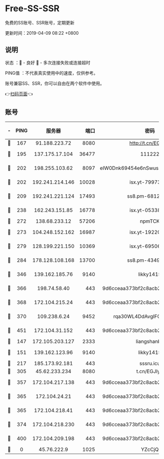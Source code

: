 # Free-SS-SSR

免费的SS账号、SSR账号，定期更新

更新时间：2019-04-09 08:22 +0800

## 说明

状态     ：🙂 - 良好 🙁 - 多次连接失败或连接超时

PING值   ：不代表真实使用中的速度，仅供参考。

账号兼容SS、SSR，你可以自由在两个软件中使用。

👉[扫码页面](https://liesauer.github.io/Free-SS-SSR/)👈

## 账号

|-|PING|服务器|端口|密码|加密方式|区域|
|:----:|:----:|:-----:|-----:|:----:|:----:|:----:|
|🙂|167|91.188.223.72|8080|http://t.cn/EGJIyrl|rc4-md5|RU|
|🙂|195|137.175.17.104|36477|111222|aes-256-cfb|CN|
|🙂|202|198.255.103.62|8097|eIW0Dnk69454e6nSwuspv9DmS201tQ0D|aes-256-cfb|US|
|🙂|202|192.241.214.146|10028|isx.yt-79973395|aes-256-cfb|US|
|🙂|209|192.241.221.124|17493|ss8.pm-68127686|aes-256-cfb|US|
|🙂|238|162.243.151.85|16778|isx.yt-05338724|aes-256-cfb|US|
|🙂|272|138.68.233.12|57206|npmTCK|rc4-md5|US|
|🙂|273|104.248.152.162|16987|isx.yt-19220154|aes-256-cfb|SG|
|🙂|279|128.199.221.150|10369|isx.yt-69506615|aes-256-cfb|SG|
|🙂|284|178.128.108.168|13700|ss8.pm-43493831|aes-256-cfb|SG|
|🙂|346|139.162.185.76|9140|likky1415|aes-256-cfb|DE|
|🙂|366|198.74.58.40|443|9d6cceaa373bf2c8acb22e60b6a58be6|aes-256-cfb|US|
|🙂|368|172.104.215.24|443|9d6cceaa373bf2c8acb22e60b6a58be6|aes-256-cfb|US|
|🙂|370|109.238.6.24|9452|rqa30WL4DdAvgIFG6Fs3znzTa|aes-256-cfb|FR|
|🙂|451|172.104.31.152|443|9d6cceaa373bf2c8acb22e60b6a58be6|aes-256-cfb|US|
|🙂|147|172.105.203.127|2333|liangshanbo|chacha20|JP|
|🙂|151|139.162.123.96|9140|likky1415|aes-256-cfb|JP|
|🙂|217|185.173.92.181|443|sssru.icu|rc4-md5|RU|
|🙂|305|45.62.233.234|8080|t.cn/EGJIyrl|rc4-md5|CA|
|🙂|357|172.104.217.138|443|9d6cceaa373bf2c8acb22e60b6a58be6|aes-256-cfb|US|
|🙂|365|172.104.24.21|443|9d6cceaa373bf2c8acb22e60b6a58be6|aes-256-cfb|US|
|🙂|365|172.104.218.41|443|9d6cceaa373bf2c8acb22e60b6a58be6|aes-256-cfb|US|
|🙂|374|172.104.218.230|443|9d6cceaa373bf2c8acb22e60b6a58be6|aes-256-cfb|US|
|🙂|400|172.104.209.198|443|9d6cceaa373bf2c8acb22e60b6a58be6|aes-256-cfb|US|
|🙁|0|45.76.222.9|1025|YZcCjQ|rc4-md5|JP|
